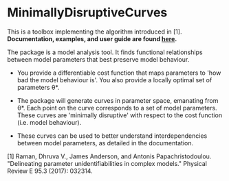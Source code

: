 # MinimallyDisruptiveCurves

This is a toolbox implementing the algorithm introduced in [1]. **Documentation, examples, and user guide are found [here](https://dhruva2.github.io/MinimallyDisruptiveCurves.docs/).**

The package is a model analysis tool. It finds functional relationships between model parameters that best preserve model behaviour.

  - You provide a differentiable cost function that maps parameters to 'how bad the model behaviour is'. You also provide a locally optimal set of parameters θ*.

  - The package will generate curves in parameter space, emanating from θ*. Each point on the curve corresponds to a set of model parameters. These curves are 'minimally disruptive' with respect to the cost function (i.e. model behaviour).
  - These curves can be used to better understand interdependencies between model parameters, as detailed in the documentation.

[1] Raman, Dhruva V., James Anderson, and Antonis Papachristodoulou. "Delineating parameter unidentifiabilities in complex models." Physical Review E 95.3 (2017): 032314.
